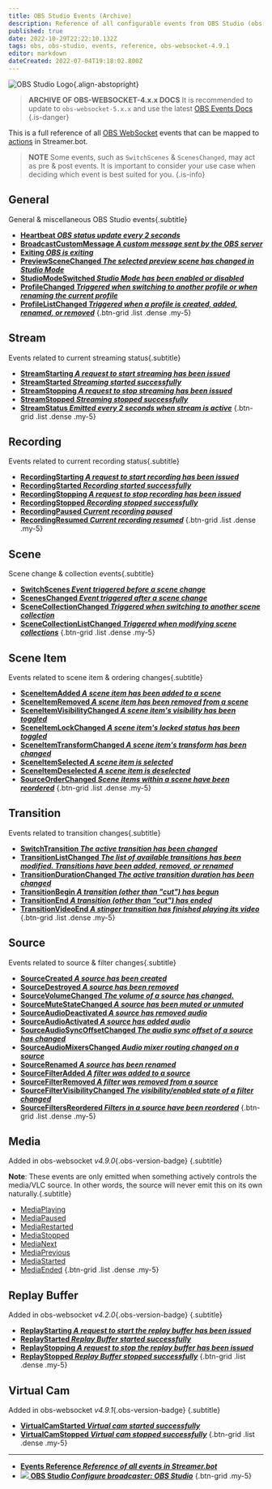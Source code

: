```yaml
---
title: OBS Studio Events (Archive)
description: Reference of all configurable events from OBS Studio (obs-websocket-4.9.1)
published: true
date: 2022-10-29T22:22:10.132Z
tags: obs, obs-studio, events, reference, obs-websocket-4.9.1
editor: markdown
dateCreated: 2022-07-04T19:18:02.800Z
---
```


![OBS Studio Logo](https://streamer.bot/img/integrations/obs.svg){.align-abstopright}

> **ARCHIVE OF OBS-WEBSOCKET-4.x.x DOCS**
> It is recommended to update to `obs-websocket-5.x.x` and use the latest [OBS Events Docs](/Broadcasters/OBS/Events)
{.is-danger}

This is a full reference of all [OBS WebSocket](https://github.com/obsproject/obs-websocket/blob/4.x-current/docs/generated/protocol.md) events that can be mapped to [actions](/Actions) in Streamer.bot.

> **NOTE**
Some events, such as `SwitchScenes` & `ScenesChanged`, may act as pre & post events.
It is important to consider your use case when deciding which event is best suited for you.
{.is-info}

## General
General & miscellaneous OBS Studio events{.subtitle}
* [**Heartbeat *OBS status update every 2 seconds***](/Broadcasters/OBS/Archive/Events/Heartbeat)
* [**BroadcastCustomMessage *A custom message sent by the OBS server***](/Broadcasters/OBS/Archive/Events/BroadcastCustomMessage)
* [**Exiting *OBS is exiting***](/Broadcasters/OBS/Archive/Events/Exiting)
* [**PreviewSceneChanged *The selected preview scene has changed in Studio Mode***](/Broadcasters/OBS/Archive/Events/Studio-Mode/PreviewSceneChanged)
* [**StudioModeSwitched *Studio Mode has been enabled or disabled***](/Broadcasters/OBS/Archive/Events/Studio-Mode/StudioModeSwitched)
* [**ProfileChanged *Triggered when switching to another profile or when renaming the current profile***](/Broadcasters/OBS/Archive/Events/Profiles/ProfileChanged)
* [**ProfileListChanged *Triggered when a profile is created, added, renamed, or removed***](/Broadcasters/OBS/Archive/Events/Profiles/ProfileListChanged)
{.btn-grid .list .dense .my-5}

## Stream
Events related to current streaming status{.subtitle}
* [**StreamStarting *A request to start streaming has been issued***](/Broadcasters/OBS/Archive/Events/Streaming/StreamStarting)
* [**StreamStarted *Streaming started successfully***](/Broadcasters/OBS/Archive/Events/Streaming/StreamStarted)
* [**StreamStopping *A request to stop streaming has been issued***](/Broadcasters/OBS/Archive/Events/Streaming/StreamStopping)
* [**StreamStopped *Streaming stopped successfully***](/Broadcasters/OBS/Archive/Events/Streaming/StreamStopped)
* [**StreamStatus *Emitted every 2 seconds when stream is active***](/Broadcasters/OBS/Archive/Events/Streaming/StreamStatus)
{.btn-grid .list .dense .my-5}

## Recording
Events related to current recording status{.subtitle}
* [**RecordingStarting *A request to start recording has been issued***](/Broadcasters/OBS/Archive/Events/Recording/RecordingStarting)
* [**RecordingStarted *Recording started successfully***](/Broadcasters/OBS/Archive/Events/Recording/RecordingStarted)
* [**RecordingStopping *A request to stop recording has been issued***](/Broadcasters/OBS/Archive/Events/Recording/RecordingStopping)
* [**RecordingStopped *Recording stopped successfully***](/Broadcasters/OBS/Archive/Events/Recording/RecordingStopped)
* [**RecordingPaused *Current recording paused***](/Broadcasters/OBS/Archive/Events/Recording/RecordingPaused)
* [**RecordingResumed *Current recording resumed***](/Broadcasters/OBS/Archive/Events/Recording/RecordingResumed)
{.btn-grid .list .dense .my-5}

## Scene
Scene change & collection events{.subtitle}
* [**SwitchScenes *Event triggered **before** a scene change***](/Broadcasters/OBS/Archive/Events/Scenes/SwitchScenes)
* [**ScenesChanged *Event triggered **after** a scene change***](/Broadcasters/OBS/Archive/Events/Scenes/ScenesChanged)
* [**SceneCollectionChanged *Triggered when switching to another scene collection***](/Broadcasters/OBS/Archive/Events/Scenes/SceneCollectionChanged)
* [**SceneCollectionListChanged *Triggered when modifying scene collections***](/Broadcasters/OBS/Archive/Events/Scenes/SceneCollectionListChanged)
{.btn-grid .list .dense .my-5}

## Scene Item
Events related to scene item & ordering changes{.subtitle}
* [**SceneItemAdded *A scene item has been added to a scene***](/Broadcasters/OBS/Archive/Events/Scene-Items/SceneItemAdded)
* [**SceneItemRemoved *A scene item has been removed from a scene***](/Broadcasters/OBS/Archive/Events/Scene-Items/SceneItemRemoved)
* [**SceneItemVisibilityChanged *A scene item's visibility has been toggled***](/Broadcasters/OBS/Archive/Events/Scene-Items/SceneItemVisibilityChanged)
* [**SceneItemLockChanged *A scene item's locked status has been toggled***](/Broadcasters/OBS/Archive/Events/Scene-Items/SceneItemLockChanged)
* [**SceneItemTransformChanged *A scene item's transform has been changed***](/Broadcasters/OBS/Archive/Events/Scene-Items/SceneItemTransformChanged)
* [**SceneItemSelected *A scene item is selected***](/Broadcasters/OBS/Archive/Events/Scene-Items/SceneItemSelected)
* [**SceneItemDeselected *A scene item is deselected***](/Broadcasters/OBS/Archive/Events/Scene-Items/SceneItemDeselected)
* [**SourceOrderChanged *Scene items within a scene have been reordered***](/Broadcasters/OBS/Archive/Events/Scene-Items/SourceOrderChanged)
{.btn-grid .list .dense .my-5}

## Transition
Events related to transition changes{.subtitle}
* [**SwitchTransition *The active transition has been changed***](/Broadcasters/OBS/Archive/Events/Transitions/SwitchTransition)
* [**TransitionListChanged *The list of available transitions has been modified. Transitions have been added, removed, or renamed***](/Broadcasters/OBS/Archive/Events/Transitions/TransitionListChanged)
* [**TransitionDurationChanged *The active transition duration has been changed***](/Broadcasters/OBS/Archive/Events/Transitions/TransitionDurationChanged)
* [**TransitionBegin *A transition (other than "cut") has begun***](/Broadcasters/OBS/Archive/Events/Transitions/TransitionBegin)
* [**TransitionEnd *A transition (other than "cut") has ended***](/Broadcasters/OBS/Archive/Events/Transitions/TransitionEnd)
* [**TransitionVideoEnd *A stinger transition has finished playing its video***](/Broadcasters/OBS/Archive/Events/Transitions/TransitionVideoEnd)
{.btn-grid .list .dense .my-5}

## Source
Events related to source & filter changes{.subtitle}
* [**SourceCreated *A source has been created***](/Broadcasters/OBS/Archive/Events/Sources/SourceCreated)
* [**SourceDestroyed *A source has been removed***](/Broadcasters/OBS/Archive/Events/Sources/SourceDestroyed)
* [**SourceVolumeChanged *The volume of a source has changed.***](/Broadcasters/OBS/Archive/Events/Sources/SourceVolumeChanged)
* [**SourceMuteStateChanged *A source has been muted or unmuted***](/Broadcasters/OBS/Archive/Events/Sources/SourceMuteStateChanged)
* [**SourceAudioDeactivated *A source has removed audio***](/Broadcasters/OBS/Archive/Events/Sources/SourceAudioDeactivated)
* [**SourceAudioActivated *A source has added audio***](/Broadcasters/OBS/Archive/Events/Sources/SourceAudioActivated)
* [**SourceAudioSyncOffsetChanged *The audio sync offset of a source has changed***](/Broadcasters/OBS/Archive/Events/Sources/SourceAudioSyncOffsetChanged)
* [**SourceAudioMixersChanged *Audio mixer routing changed on a source***](/Broadcasters/OBS/Archive/Events/Sources/SourceAudioMixersChanged)
* [**SourceRenamed *A source has been renamed***](/Broadcasters/OBS/Archive/Events/Sources/SourceRenamed)
* [**SourceFilterAdded *A filter was added to a source***](/Broadcasters/OBS/Archive/Events/Sources/SourceFilterAdded)
* [**SourceFilterRemoved *A filter was removed from a source***](/Broadcasters/OBS/Archive/Events/Sources/SourceFilterRemoved)
* [**SourceFilterVisibilityChanged *The visibility/enabled state of a filter changed***](/Broadcasters/OBS/Archive/Events/Sources/SourceFilterVisibilityChanged)
* [**SourceFiltersReordered *Filters in a source have been reordered***](/Broadcasters/OBS/Archive/Events/Sources/SourceFiltersReordered)
{.btn-grid .list .dense .my-5}

## Media
Added in obs-websocket *v4.9.0*{.obs-version-badge} {.subtitle}

**Note**: These events are only emitted when something actively controls the media/VLC source. In other words, the source will never emit this on its own naturally.{.subtitle}
* [MediaPlaying](/Broadcasters/OBS/Archive/Events/Media/MediaPlaying)
* [MediaPaused](/Broadcasters/OBS/Archive/Events/Media/MediaPaused)
* [MediaRestarted](/Broadcasters/OBS/Archive/Events/Media/MediaRestarted)
* [MediaStopped](/Broadcasters/OBS/Archive/Events/Media/MediaStopped)
* [MediaNext](/Broadcasters/OBS/Archive/Events/Media/MediaNext)
* [MediaPrevious](/Broadcasters/OBS/Archive/Events/Media/MediaPrevious)
* [MediaStarted](/Broadcasters/OBS/Archive/Events/Media/MediaStarted)
* [MediaEnded](/Broadcasters/OBS/Archive/Events/Media/MediaEnded)
{.btn-grid .list .dense .my-5}

## Replay Buffer
Added in obs-websocket *v4.2.0*{.obs-version-badge} {.subtitle}
* [**ReplayStarting *A request to start the replay buffer has been issued***](/Broadcasters/OBS/Archive/Events/Replay-Buffer/ReplayStarting)
* [**ReplayStarted *Replay Buffer started successfully***](/Broadcasters/OBS/Archive/Events/Replay-Buffer/ReplayStarted)
* [**ReplayStopping *A request to stop the replay buffer has been issued***](/Broadcasters/OBS/Archive/Events/Replay-Buffer/ReplayStopping)
* [**ReplayStopped *Replay Buffer stopped successfully***](/Broadcasters/OBS/Archive/Events/Replay-Buffer/ReplayStopped)
{.btn-grid .list .dense .my-5}

## Virtual Cam
Added in obs-websocket *v4.9.1*{.obs-version-badge} {.subtitle}
* [**VirtualCamStarted *Virtual cam started successfully***](/Broadcasters/OBS/Archive/Events/Virtual-Cam/VirtualCamStarted)
* [**VirtualCamStopped *Virtual cam stopped successfully***](/Broadcasters/OBS/Archive/Events/Virtual-Cam/VirtualCamStopped)
{.btn-grid .list .dense .my-5}

---

* [<i class="mdi mdi-creation primary--text"></i> **Events Reference *Reference of all events in Streamer.bot***](/Events)
* [<img src="https://streamer.bot/img/integrations/obs.svg"/> **OBS Studio *Configure broadcaster: OBS Studio***](/Broadcasters/OBS)
{.btn-grid .my-5}